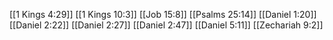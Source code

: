 [[1 Kings 4:29]]
[[1 Kings 10:3]]
[[Job 15:8]]
[[Psalms 25:14]]
[[Daniel 1:20]]
[[Daniel 2:22]]
[[Daniel 2:27]]
[[Daniel 2:47]]
[[Daniel 5:11]]
[[Zechariah 9:2]]
